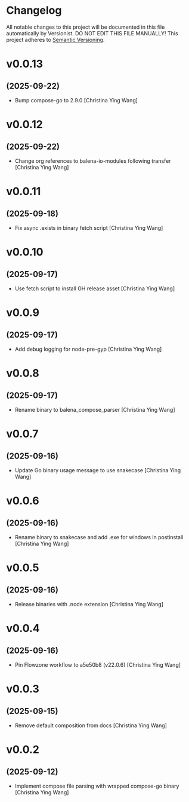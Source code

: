 # Changelog

All notable changes to this project will be documented in this file
automatically by Versionist. DO NOT EDIT THIS FILE MANUALLY!
This project adheres to [Semantic Versioning](http://semver.org/).

# v0.0.13
## (2025-09-22)

* Bump compose-go to 2.9.0 [Christina Ying Wang]

# v0.0.12
## (2025-09-22)

* Change org references to balena-io-modules following transfer [Christina Ying Wang]

# v0.0.11
## (2025-09-18)

* Fix async .exists in binary fetch script [Christina Ying Wang]

# v0.0.10
## (2025-09-17)

* Use fetch script to install GH release asset [Christina Ying Wang]

# v0.0.9
## (2025-09-17)

* Add debug logging for node-pre-gyp [Christina Ying Wang]

# v0.0.8
## (2025-09-17)

* Rename binary to balena_compose_parser [Christina Ying Wang]

# v0.0.7
## (2025-09-16)

* Update Go binary usage message to use snakecase [Christina Ying Wang]

# v0.0.6
## (2025-09-16)

* Rename binary to snakecase and add .exe for windows in postinstall [Christina Ying Wang]

# v0.0.5
## (2025-09-16)

* Release binaries with .node extension [Christina Ying Wang]

# v0.0.4
## (2025-09-16)

* Pin Flowzone workflow to a5e50b8 (v22.0.6) [Christina Ying Wang]

# v0.0.3
## (2025-09-15)

* Remove default composition from docs [Christina Ying Wang]

# v0.0.2
## (2025-09-12)

* Implement compose file parsing with wrapped compose-go binary [Christina Ying Wang]
